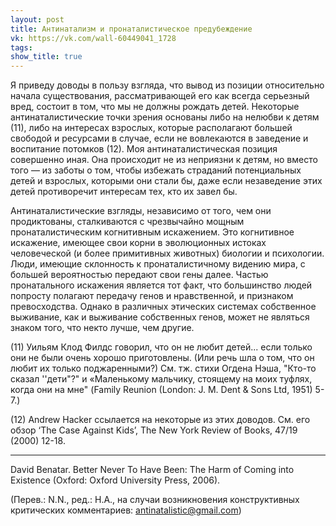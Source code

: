```yaml
---
layout: post
title: Антинатализм и пронаталистическое предубеждение
vk: https://vk.com/wall-60449041_1728
tags: 
show_title: true
---
```

Я приведу доводы в пользу взгляда, что вывод из позиции относительно начала существования, рассматривающей его как всегда серьезный вред, состоит в том, что мы не должны рождать детей. Некоторые антинаталистические точки зрения основаны либо на нелюбви к детям (11), либо на интересах взрослых, которые располагают большей свободой и ресурсами в случае, если не вовлекаются в заведение и воспитание потомков (12). Моя антинаталистическая позиция совершенно иная. Она происходит не из неприязни к детям, но вместо того — из заботы о том, чтобы избежать страданий потенциальных детей и взрослых, которыми они стали бы, даже если незаведение этих детей противоречит интересам тех, кто их завел бы. 

Антинаталистические взгляды, независимо от того, чем они продиктованы, сталкиваются с чрезвычайно мощным пронаталистическим когнитивным искажением. Это когнитивное искажение, имеющее свои корни в эволюционных истоках человеческой (и более примитивных животных) биологии и психологии. Люди, имеющие склонность к пронаталистичному видению мира, с большей вероятностью передают свои гены далее. Частью пронатального искажения является тот факт, что большинство людей попросту полагают передачу генов и нравственной, и признаком превосходства. Однако в различных этических системах собственное выживание, как и выживание собственных генов, может не являться знаком того, что некто лучше, чем другие.

(11) Уильям Клод Филдс говорил, что он не любит детей... если только они не были очень хорошо приготовлены. (Или речь шла о том, что он любит их только поджаренными?) См. тж. стихи Огдена Нэша, "Кто-то сказал ''дети"?" и «Маленькому мальчику, стоящему на моих туфлях, когда они на мне" (Family Reunion (London: J. M. Dent & Sons Ltd, 1951) 5-7.)

(12) Andrew Hacker  ссылается на некоторые из этих доводов. См. его обзор ‘The Case Against Kids’, The New York Review of Books, 47/19 (2000) 12-18.

---

David Benatar. Better Never To Have Been: The Harm of Coming into Existence (Oxford: Oxford University Press, 2006).

(Перев.: N.N., ред.: Н.А., на случаи возникновения конструктивных критических комментариев: antinatalistic@gmail.com)